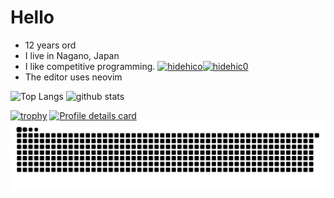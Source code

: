 # Hello 
* 12 years ord
* I live in Nagano, Japan
* I like competitive programming.  [![hidehico](https://img.shields.io/endpoint?url=https%3A%2F%2Fatcoder-badges.now.sh%2Fapi%2Fatcoder%2Fjson%2Fhidehico)](https://atcoder.jp/users/hidehico)[![hidehic0](https://img.shields.io/endpoint?url=https%3A%2F%2Fatcoder-badges.now.sh%2Fapi%2Fcodeforces%2Fjson%2Fhidehic0)](https://codeforces.com/profile/hidehic0)
* The editor uses neovim


<p align="left"> 
  <img alt="Top Langs" height="200px" src="https://github-readme-stats.vercel.app/api/top-langs/?username=hidehic0&layout=compact&show_icons=true" />
  <img alt="github stats" height="200px" src="https://github-readme-stats.vercel.app/api?username=hidehic0&show_icons=ture" />
</p>

[![trophy](https://github-profile-trophy.vercel.app/?username=hidehic0)](https://github.com/ryo-ma/github-profile-trophy)
[![Profile details card](http://github-profile-summary-cards.vercel.app/api/cards/profile-details?username=hidehic0&theme=transparent)](https://github.com/vn7n24fzkq/github-profile-summary-cards)
![](https://raw.githubusercontent.com/hidehic0/hidehic0/output/github-contribution-grid-snake.svg)
